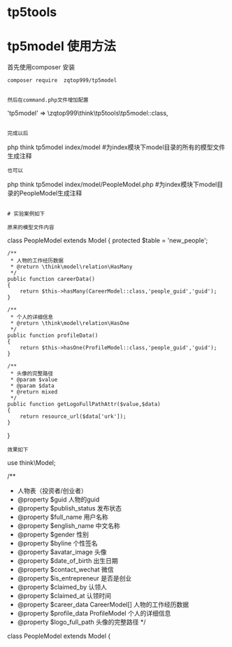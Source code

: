 # tp5tools




# tp5model 使用方法

首先使用composer 安装
```
composer require  zqtop999/tp5model
``` 
```

然后在command.php文件增加配置

```
'tp5model' => \zqtop999\think\tp5tools\tp5model::class,
```

完成以后

```
php think tp5model index/model #为index模块下model目录的所有的模型文件生成注释
```
也可以
```
php think tp5model index/model/PeopleModel.php #为index模块下model目录的PeopleModel生成注释
```

# 实验案例如下

原来的模型文件内容

```
class PeopleModel extends Model
{
    protected $table = 'new_people';

    /**
     * 人物的工作经历数据
     * @return \think\model\relation\HasMany
     */
    public function careerData()
    {
        return $this->hasMany(CareerModel::class,'people_guid','guid');
    }

    /**
     * 个人的详细信息
     * @return \think\model\relation\HasOne
     */
    public function profileData()
    {
        return $this->hasOne(ProfileModel::class,'people_guid','guid');
    }

    /**
     * 头像的完整路径
     * @param $value
     * @param $data
     * @return mixed
     */
    public function getLogoFullPathAttr($value,$data)
    {
        return resource_url($data['urk']);
    }

}
```
效果如下

```
use think\Model;

/**
 * 人物表（投资者/创业者）
 * @property $guid   人物的guid
 * @property $publish_status   发布状态
 * @property $full_name   用户名称
 * @property $english_name   中文名称
 * @property $gender   性别
 * @property $byline   个性签名
 * @property $avatar_image   头像
 * @property $date_of_birth   出生日期
 * @property $contact_wechat   微信
 * @property $is_entrepreneur   是否是创业
 * @property $claimed_by   认领人
 * @property $claimed_at   认领时间
 * @property $career_data   CareerModel[]   人物的工作经历数据
 * @property $profile_data   ProfileModel   个人的详细信息
 * @property $logo_full_path   头像的完整路径
 */

class PeopleModel extends Model
{

```




